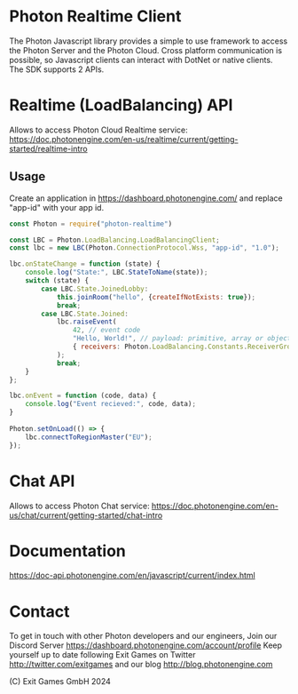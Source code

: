 # Photon Realtime Client

The Photon Javascript library provides a simple to use framework to access the Photon Server and the Photon Cloud.
Cross platform communication is possible, so Javascript clients can interact with DotNet or native clients.
The SDK supports 2 APIs.


# Realtime (LoadBalancing) API
Allows to access Photon Cloud Realtime service: https://doc.photonengine.com/en-us/realtime/current/getting-started/realtime-intro

## Usage
Create an application in https://dashboard.photonengine.com/ and replace "app-id" with your app id.

```js
const Photon = require("photon-realtime")

const LBC = Photon.LoadBalancing.LoadBalancingClient;
const lbc = new LBC(Photon.ConnectionProtocol.Wss, "app-id", "1.0");

lbc.onStateChange = function (state) {
    console.log("State:", LBC.StateToName(state));
    switch (state) {
        case LBC.State.JoinedLobby:
            this.joinRoom("hello", {createIfNotExists: true});
            break;
        case LBC.State.Joined:
            lbc.raiseEvent(
                42, // event code
                "Hello, World!", // payload: primitive, array or object
                { receivers: Photon.LoadBalancing.Constants.ReceiverGroup.All } // send also to the sender
            );
            break;
    }
};

lbc.onEvent = function (code, data) {
    console.log("Event recieved:", code, data);
}
	
Photon.setOnLoad(() => {
    lbc.connectToRegionMaster("EU");
});
```

# Chat API
Allows to access Photon Chat service: https://doc.photonengine.com/en-us/chat/current/getting-started/chat-intro

# Documentation
https://doc-api.photonengine.com/en/javascript/current/index.html

# Contact
To get in touch with other Photon developers and our engineers, Join our Discord Server https://dashboard.photonengine.com/account/profile
Keep yourself up to date following Exit Games on Twitter http://twitter.com/exitgames and our blog http://blog.photonengine.com

(C) Exit Games GmbH 2024